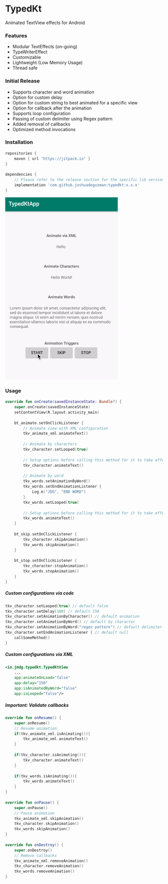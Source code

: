 # TypedKt
Animated TextView effects for Android

### Features
* Modular TextEffects (on-going)
* TypeWriterEffect
* Customizable
* Lightweight (Low Memory Usage)
* Thread safe

### Initial Release
* Supports character and word animation
* Option for custom delay
* Option for custom string to best animated for a specific view
* Option for callback after the animation
* Supports loop configuration
* Passing of custom delimiter using Regex pattern
* Added removal of callbacks
* Optimized method invocations

### Installation
```gradle
repositories {
    maven { url "https://jitpack.io" }
}

dependencies {
    // Please refer to the release section for the specific lib version
    implementation 'com.github.joshuadeguzman:typedkt:x.x.x'
}
```

![Demo](https://raw.githubusercontent.com/joshuadeguzman/TypedKt/b8d9f5fda3da91bff770b875e9bd98904315247b/app/src/main/res/drawable/demo.gif)

### Usage
```kotlin
override fun onCreate(savedInstanceState: Bundle?) {
    super.onCreate(savedInstanceState)
    setContentView(R.layout.activity_main)

    bt_animate.setOnClickListener {
        // Animate view with XML configuration
        tkv_animate_xml.animateText()

        // Animate by characters
        tkv_character.setLooped(true)

        // Setup options before calling this method for it to take effect
        tkv_character.animateText()

        // Animate by word
        tkv_words.setAnimationByWord()
        tkv_words.setEndAnimationListener {
            Log.e("JDG", "END WORD")
        }
        tkv_words.setLooped(true)

        // Setup options before calling this method for it to take effect
        tkv_words.animateText()
    }

    bt_skip.setOnClickListener {
        tkv_character.skipAnimation()
        tkv_words.skipAnimation()
    }

    bt_stop.setOnClickListener {
        tkv_character.stopAnimation()
        tkv_words.stopAnimation()
    }
}
```

##### Custom configurations via code
```kotlin
tkv_character.setLooped(true) // default false
tkv_character.setDelay(100) // default 150
tkv_character.setAnimationByCharacter() // default animation
tkv_character.setAnimationByWord() // default by character
tkv_character.setAnimationByWord("regex pattern") // default delimiter is "\\s+" which denotes space
tkv_character.setEndAnimationListener { // default null
    callSomeMethod()
}
```

##### Custom configurations via XML
```xml
<io.jmdg.typedkt.TypedKtView
    ...
    app:animateOnLoad="false"
    app:delay="150"
    app:isAnimatedByWord="false"
    app:isLooped="false"/>
```

##### Important: Validate callbacks
```kotlin
override fun onResume() {
    super.onResume()
    // Resume animation
    if(tkv_animate_xml.isAnimating()){
        tkv_animate_xml.animateText()
    }

    if(tkv_character.isAnimating()){
        tkv_character.animateText()
    }

    if(tkv_words.isAnimating()){
        tkv_words.animateText()
    }
}

override fun onPause() {
    super.onPause()
    // Pause animation
    tkv_animate_xml.skipAnimation()
    tkv_character.skipAnimation()
    tkv_words.skipAnimation()
}

override fun onDestroy() {
    super.onDestroy()
    // Remove callbacks
    tkv_animate_xml.removeAnimation()
    tkv_character.removeAnimation()
    tkv_words.removeAnimation()
}
```
